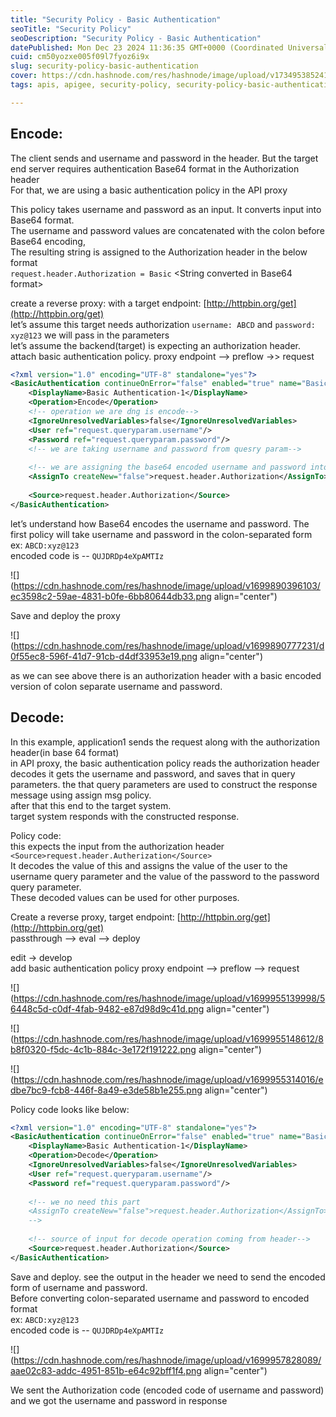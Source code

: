 ```yaml
---
title: "Security Policy - Basic Authentication"
seoTitle: "Security Policy"
seoDescription: "Security Policy - Basic Authentication"
datePublished: Mon Dec 23 2024 11:36:35 GMT+0000 (Coordinated Universal Time)
cuid: cm50yozxe005f09l7fyoz6i9x
slug: security-policy-basic-authentication
cover: https://cdn.hashnode.com/res/hashnode/image/upload/v1734953852410/e915770b-6e72-4078-adb8-40e2ef77879a.png
tags: apis, apigee, security-policy, security-policy-basic-authentication

---
```


## Encode:

The client sends and username and password in the header. But the target end server requires authentication Base64 format in the Authorization header  
For that, we are using a basic authentication policy in the API proxy

This policy takes username and password as an input. It converts input into Base64 format.  
The username and password values are concatenated with the colon before Base64 encoding,  
The resulting string is assigned to the Authorization header in the below format  
`request.header.Authorization = Basic` &lt;String converted in Base64 format&gt;

create a reverse proxy: with a target endpoint: [http://httpbin.org/get](http://httpbin.org/get)  
let’s assume this target needs authorization `username: ABCD` and `password: xyz@123` we will pass in the parameters  
let’s assume the backend(target) is expecting an authorization header.  
attach basic authentication policy. proxy endpoint --&gt; preflow -&gt;&gt; request

```xml
<?xml version="1.0" encoding="UTF-8" standalone="yes"?>
<BasicAuthentication continueOnError="false" enabled="true" name="Basic-Authentication-1">
    <DisplayName>Basic Authentication-1</DisplayName>
    <Operation>Encode</Operation>
    <!-- operation we are dng is encode-->
    <IgnoreUnresolvedVariables>false</IgnoreUnresolvedVariables>
    <User ref="request.queryparam.username"/>
    <Password ref="request.queryparam.password"/>
    <!-- we are taking username and password from quesry param-->
    
    <!-- we are assigning the base64 encoded username and password into autherization header-->
    <AssignTo createNew="false">request.header.Authorization</AssignTo>
    
    <Source>request.header.Authorization</Source>
</BasicAuthentication>
```

let’s understand how Base64 encodes the username and password. The first policy will take username and password in the colon-separated form  
ex: `ABCD:xyz@123`  
encoded code is -- `QUJDRDp4eXpAMTIz`

![](https://cdn.hashnode.com/res/hashnode/image/upload/v1699890396103/ec3598c2-59ae-4831-b0fe-6bb80644db33.png align="center")

Save and deploy the proxy

![](https://cdn.hashnode.com/res/hashnode/image/upload/v1699890777231/d0f55ec8-596f-41d7-91cb-d4df33953e19.png align="center")

as we can see above there is an authorization header with a basic encoded version of colon separate username and password.

## Decode:

In this example, application1 sends the request along with the authorization header(in base 64 format)  
in API proxy, the basic authentication policy reads the authorization header decodes it gets the username and password, and saves that in query parameters. the that query parameters are used to construct the response message using assign msg policy.  
after that this end to the target system.  
target system responds with the constructed response.

Policy code:  
this expects the input from the authorization header `<Source>request.header.Autherization</Source>`  
It decodes the value of this and assigns the value of the user to the username query parameter and the value of the password to the password query parameter.  
These decoded values can be used for other purposes.

Create a reverse proxy, target endpoint: [http://httpbin.org/get](http://httpbin.org/get)  
passthrough --&gt; eval --&gt; deploy

edit -&gt; develop  
add basic authentication policy proxy endpoint --&gt; preflow --&gt; request

![](https://cdn.hashnode.com/res/hashnode/image/upload/v1699955139998/56448c5d-c0df-4fab-9482-e87d98d9c41d.png align="center")

![](https://cdn.hashnode.com/res/hashnode/image/upload/v1699955148612/8b8f0320-f5dc-4c1b-884c-3e172f191222.png align="center")

![](https://cdn.hashnode.com/res/hashnode/image/upload/v1699955314016/edbe7bc9-fcb8-446f-8a49-e3de58b1e255.png align="center")

Policy code looks like below:

```xml
<?xml version="1.0" encoding="UTF-8" standalone="yes"?>
<BasicAuthentication continueOnError="false" enabled="true" name="Basic-Authentication-1">
    <DisplayName>Basic Authentication-1</DisplayName>
    <Operation>Decode</Operation>
    <IgnoreUnresolvedVariables>false</IgnoreUnresolvedVariables>
    <User ref="request.queryparam.username"/>
    <Password ref="request.queryparam.password"/>
    
    <!-- we no need this part
    <AssignTo createNew="false">request.header.Authorization</AssignTo>
    -->
    
    <!-- source of input for decode operation coming from header-->
    <Source>request.header.Authorization</Source>
</BasicAuthentication>
```

Save and deploy. see the output in the header we need to send the encoded form of username and password.  
Before converting colon-separated username and password to encoded format  
ex: `ABCD:xyz@123`  
encoded code is -- `QUJDRDp4eXpAMTIz`

![](https://cdn.hashnode.com/res/hashnode/image/upload/v1699957828089/aae02c83-addc-4951-851b-e64c92bff1f4.png align="center")

We sent the Authorization code (encoded code of username and password) and we got the username and password in response
